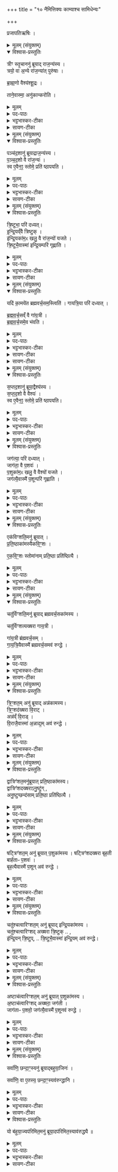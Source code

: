 +++
title = "१० नैमित्तिक्यः काम्याश्च सामिधेन्यः"

+++

प्रजापतिऋषिः ।


<details><summary>मूलम् (संयुक्तम्)</summary>

त्रीꣳ स्तृ॒चाननु॑ ब्रूयाद्राज॒न्य॑स्य॒ त्रयो॒ वा अ॒न्ये रा॑ज॒न्या॑त्पुरु॑षा ब्राह्म॒णो वैश्य॑श्शू॒द्रस्ताने॒वास्मा॒ अनु॑कान्करोति
</details>

<details open><summary>विश्वास-प्रस्तुतिः</summary>

त्रीꣳ स्तृ॒चाननु॑ ब्रूयाद् राज॒न्य॑स्य ।  
त्रयो॒ वा अ॒न्ये रा॑ज॒न्या॑त् पुरु॑षाः ।  

ब्रा॒ह्म॒णो वैश्य॑श्शू॒द्रः ।

ताने॒वास्मा॒ अनु॑कान्करोति ।  
</details>

<details><summary>मूलम्</summary>

त्रीꣳ स्तृ॒चाननु॑ ब्रूयाद् राज॒न्य॑स्य ।  

त्रयो॒ वा अ॒न्ये  रा॑ज॒न्या॑त्  पुरु॑षाः।  

ब्रा॒ह्म॒णो वैश्य॑श्शू॒द्रः ।

ताने॒वास्मा॒ अनु॑कान्करोति ।  
</details>


<details><summary>पद-पाठः</summary>

त्रीन् । तृ॒चान् । अन्विति॑ । ब्रू॒या॒त् । रा॒ज॒न्य॑स्य ।  

त्रयः॑ । वै । अ॒न्ये । रा॒ज॒न्या॑त् । पुरु॑षाः ।   

ब्रा॒ह्म॒णः । वैश्यः॑ । शू॒द्रः ।   

तान् । ए॒व । अ॒स्मै॒ । अनु॑का॒नित्यनु॑-का॒न् । क॒रो॒ति॒ ।
</details>

<details><summary>भट्टभास्कर-टीका</summary>

1पुनरपि सामिधेनीरेवाधिकृत्योच्यते - **त्रींस्तृचानिति ॥** 
नवेत्यवचनादावृत्तौ एव नवर्चः । आद्यास्तिस्रः तिसृभिरुक्ता इत्येके । त्रित्वान्वयात् ब्राह्मणादीन् अस्यानुकान् कमितॄन् करोति । 'अनुकाभिक' इति निपात्यते ॥
</details>

<details><summary>सायण-टीका</summary>

तत्र राजन्यं निमित्तीकृत्य विधत्ते-   **त्री ꣳ स्तृचानिति।**  
प्र वो वाजा इत्येका त्रिरावृत्तत्वात् ( त्ता)।   
अग्न आयाहीत्येकस्तृचः। त्वं वरुण इत्येका परिधानीया त्रिरावृत्ता। एवं त्रयस्तृचाः।  
तेन तृचानां त्रित्वेन राजन्यव्यतिरिक्तान्ब्राह्मणादींस्त्रीन्वर्णान्राजन्यस्यानुकूलान्करोति।
</details>

<details><summary>मूलम् (संयुक्तम्)</summary>

पञ्च॑द॒शानु॑ ब्रूयाद्राज॒न्य॑स्य पञ्चद॒शो वै रा॑ज॒न्य॑स्स्व ए॒वैन॒ꣵ॒ स्तोमे॒ प्रति॑ ष्ठापयति
</details>

<details open><summary>विश्वास-प्रस्तुतिः</summary>

पञ्च॑द॒शानु॑ ब्रूयाद्राज॒न्य॑स्य ।  
प॒ञ्च॒द॒शो वै रा॑ज॒न्यः॑ ।  
स्व ए॒वैन॒ꣵ॒ स्तोमे॒ प्रति॑ ष्ठापयति ।  
</details>

<details><summary>मूलम्</summary>

पञ्च॑द॒शानु॑ ब्रूयाद्राज॒न्य॑स्य ।  
प॒ञ्च॒द॒शो वै रा॑ज॒न्यः॑ ।  
स्व ए॒वैन॒ꣵ॒ स्तोमे॒ प्रति॑ ष्ठापयति ।  
</details>

<details><summary>पद-पाठः</summary>

पञ्च॑द॒शेति॒ पञ्च॑-द॒श॒ । अन्विति॑ । ब्रू॒या॒त् । रा॒ज॒न्य॑स्य ।  
प॒ञ्च॒द॒श इति॑ पञ्च-द॒शः । वै । रा॒ज॒न्यः॑ ।  
स्वे । ए॒व । ए॒न॒म् । स्तोमे॑ । प्रतीति॑ । स्था॒प॒य॒ति॒ ।
</details>

<details><summary>भट्टभास्कर-टीका</summary>

2पञ्चदशो वा इति ॥ प्रजापतेरुरोबाहुप्रभवत्वाद्द्वयोः । पूर्वेण सहास्य विकल्पः ॥
</details>

<details><summary>सायण-टीका</summary>

पक्षान्तरं विधत्ते-  **पञ्चादशानु ब्रूयादिति।** प्रजापतेरुरसो बाहुभ्यां च पञ्चदशस्तोमस्य राजन्यस्य चोत्पन्नत्वादसौ स्तोमो राजन्यस्य स्वकीयः । यद्यपि पञ्चदश सामिधेनीरन्वाहेति वर्णत्रयसाधारणवचनेनैवायं पक्षः प्राप्तस्तथाऽपि त्रीꣳ स्तृचानित्यनेन विशेषवचननेन नित्यबाधप्राप्तौ विकल्पार्थं पञ्चदशेति प्रतिप्रसवो विधीयते। 
</details>

<details><summary>मूलम् (संयुक्तम्)</summary>

त्रि॒ष्टुभा॒ परि॑ दध्यादिन्द्रि॒यव्ँवै त्रि॒ष्टुगि॑न्द्रि॒यका॑म॒ᳵ खलु॒ वै रा॑ज॒न्यो॑ यजते त्रि॒ष्टुभै॒वास्मा॑ इन्द्रि॒यम्परि॑ गृह्णाति 
</details>

<details open><summary>विश्वास-प्रस्तुतिः</summary>

त्रि॒ष्टुभा॒ परि॑ दध्यत्।  
इ॒न्द्रि॒यव्ँवै त्रिष्टुक् ।  
इ॑न्द्रि॒यका॑म॒ᳵ खलु॒ वै रा॑ज॒न्यो॑ यजते ।  
त्रि॒ष्टुभै॒वास्मा॑ इन्द्रि॒यम्परि॑ गृह्णाति ।  

</details>

<details><summary>मूलम्</summary>

त्रि॒ष्टुभा॒ परि॑ दध्यत्।  
इ॒न्द्रि॒यव्ँवै त्रिष्टुक् ।  
इ॑न्द्रि॒यका॑म॒ᳵ खलु॒ वै रा॑ज॒न्यो॑ यजते ।  
त्रि॒ष्टुभै॒वास्मा॑ इन्द्रि॒यम्परि॑ गृह्णाति ।  

</details>

<details><summary>पद-पाठः</summary>


त्रि॒ष्टुभा॑ । परीति॑ । द॒ध्या॒त् ।  
इ॒न्द्रि॒यम् । वै । त्रि॒ष्टुक् ।  
इ॒न्द्रि॒यका॑म॒ इती॑न्द्रि॒य-का॒मः॒ । खलु॑ । वै । रा॒ज॒न्यः॑ । य॒ज॒ते॒ ।  
त्रि॒ष्टुभा॑ । ए॒व । अ॒स्मै॒ । इ॒न्द्रि॒यम् । परीति॑ । गृ॒ह्णा॒ति॒ ।   

</details>


<details><summary>भट्टभास्कर-टीका</summary>

3त्रिष्टुभेति ॥ 'र्त्वं वरुण उत' इति ।  
**इन्द्रिर्यं वा इति ।** तद्धेतुत्त्वात्ताच्छब्द्यम् ॥
</details>

<details><summary>सायण-टीका</summary>

त्वं वरुण इत्येतां परिधानीयां विधत्ते—  **त्रिष्टुभा परीति।**   
त्रिष्टुभ इन्द्रेण सहोत्पन्नत्वात्तत्संबन्धीन्द्रियरूपत्वम्। राजन्यस्य युयुत्सत्वादिन्द्रियसामर्थ्यकामः।  

राजन्यस्य नित्यां परिधानीयां विधाय काम्यां विधत्ते—  
**यदि कामयेतेति।**
</details>

<details><summary>मूलम् (संयुक्तम्)</summary>

यदि॑ का॒मये॑त [57]  ब्र॒ह्म॒व॒र्च॒सम॒स्त्विति॑  गायत्रि॒या परि॑ दध्याद्ब्रह्मवर्च॒सव्ँवै गा॑य॒त्री ब्र॑ह्मवर्च॒समे॒व भ॑वति
</details>

<details open><summary>विश्वास-प्रस्तुतिः</summary>


यदि॑ का॒मये॑त ब्रह्मवर्च॒सम॒स्त्विति॑ ।
गायत्रि॒या परि॑ दध्यात् ।  

ब्र॒ह्म॒व॒र्च॒सव्ँ वै  गा॑य॒त्री ।  
ब्र॒ह्म॒व॒र्च॒समे॒व भ॑वति ।  
</details>

<details><summary>मूलम्</summary>

यदि॑ का॒मये॑त ब्रह्मवर्च॒सम॒स्त्विति॑ ।
गायत्रि॒या परि॑ दध्यात् ।  

ब्र॒ह्म॒व॒र्च॒सव्ँवै  गा॑य॒त्री ।  
ब्र॒ह्म॒व॒र्च॒समे॒व भ॑वति ।  
</details>


<details><summary>पद-पाठः</summary>

यदि॑ । का॒मये॑त । ब्र॒ह्म॒व॒र्च॒समिति॑ ब्रह्म-व॒र्च॒सम् । अ॒स्तु॒ । इति॑ ।   
गा॒य॒त्रि॒या । परीति॑ । द॒ध्या॒त् ।

ब्र॒ह्म॒व॒र्च॒समिति॑ ब्रह्म-व॒र्च॒सम् । वै । गा॒य॒त्री ।  
ब्र॒ह्म॒व॒र्च॒समिति॑ ब्रह्म-व॒र्च॒सम् । ए॒व । भ॒व॒ति॒ ।
</details>

<details><summary>भट्टभास्कर-टीका</summary>

4गायत्रियेति ॥ 'आजुहोत' इत्येतया । 'पृथुपाजाः' 'तंसबाधः' इत्येते धाय्यास्थाने निधेये ॥
</details>

<details><summary>सायण-टीका</summary>

राजन्यस्य नित्यां परिधानीयां विधाय काम्यां विधत्ते—  **यदि कामयेतेति।**
</details>

<details><summary>सायण-टीका</summary>

आजुहोत दुवस्यतेत्येषा गायत्री। तत्सवितुरित्यस्या गायत्र्या उपदेशेन ब्रह्मवर्चसनिष्पत्तेस्तस्य गायत्रीरूपत्वम्।  
</details>

<details><summary>मूलम् (संयुक्तम्)</summary>

स॒प्तद॒शानु॑ ब्रूया॒द्वैश्य॑स्य सप्तद॒शो वै वैश्य॒स्स्व ए॒वैन॒ꣵ॒ स्तोमे॒ प्रति॑ ष्ठापयति
</details>

<details open><summary>विश्वास-प्रस्तुतिः</summary>


स॒प्तद॒शानु॑ ब्रूया॒द्वैश्य॑स्य ।  
स॒प्त॒द॒शो वै वैश्यः॑ ।  
स्व ए॒वैन॒ꣵ॒ स्तोमे॒ प्रति॑ ष्ठापयति।
</details>

<details><summary>मूलम्</summary>
 
स॒प्तद॒शानु॑ ब्रूया॒द्वैश्य॑स्य ।  
स॒प्त॒द॒शो वै वैश्यः॑ । 
स्व ए॒वैन॒ꣵ॒ स्तोमे॒ प्रति॑ ष्ठापयति।
</details>


<details><summary>पद-पाठः</summary>

स॒प्तद॒शेति॑ स॒प्त-द॒श॒ । अन्विति॑ । ब्रू॒या॒त् । वैश्य॑स्य ।
स॒प्त॒द॒श इति॑ सप्त-द॒शः । वै । वैश्यः॑ ।  
स्वे । ए॒व । ए॒न॒म् । स्तोमे॑ । प्रतीति॑ । स्था॒प॒य॒ति॒ ।
</details>

<details><summary>भट्टभास्कर-टीका</summary>

5सप्तदशेति ॥ द्वयोरपि मध्यदेशप्रभवत्वात् प्रजापतेः ।
</details>

<details><summary>सायण-टीका</summary>

वैश्यं निमित्तीकृत्य विधत्ते—  **सप्तदशानु ब्रूयादिति।**  
“समिध्यमानो अध्वरे” “समिद्धो अग्नआहुत” इत्यनयोर्मध्ये “पृथुपाजा मर्त्यः” “तꣳ सबाधो यतस्रुचः” इत्येतयोर्धाय्ययोः प्रक्षेपेण सप्तदशसंख्यानिष्पत्तिः। प्रजापतेर्मध्यदेशात्सप्तदशस्तोमवैश्ययोरुत्पन्नत्वात्सप्तदशस्तोमस्तदीयः। 
</details>

<details><summary>मूलम् (संयुक्तम्)</summary>

जग॑त्या॒ परि॑ दध्या॒ज्जाग॑ता॒ वै प॒शवᳶ॑ प॒शुका॑म॒ᳵ खलु॒ वै वैश्यो॑ यजते॒ जग॑त्यै॒वास्मै॑ प॒शून्परि॑ गृह्णाति
</details>

<details open><summary>विश्वास-प्रस्तुतिः</summary>

जग॑त्या॒ परि॑ दध्यात् ।   
जाग॑ता॒ वै प॒शवः॑  ।  
प॒शुका॑म॒ᳵ खलु॒ वै वैश्यो॑ यजते ।  
जग॑त्यै॒वास्मै॑ प॒शून्परि॑ गृह्णाति ।  
</details>

<details><summary>मूलम्</summary>

जग॑त्या॒ परि॑ दध्यात् ।   
जाग॑ता॒ वै प॒शवः॑  ।  
प॒शुका॑म॒ᳵ खलु॒ वै वैश्यो॑ यजते ।  
जग॑त्यै॒वास्मै॑ प॒शून्परि॑ गृह्णाति ।  
</details>

<details><summary>पद-पाठः</summary>

जग॑त्या । परीति॑ । द॒ध्या॒त् ।  
जाग॑ताः । वै । प॒शवः॑ ।  
प॒शुका॑म॒ इति॑ प॒शु-का॒मः॒ । खलु॑ । वै । वैश्यः॑ । य॒ज॒ते॒ ।   
जग॑त्या । ए॒व । अ॒स्मै॒ । प॒शून् । परीति॑ । गृ॒ह्णा॒ति॒ ।  
</details>

<details><summary>भट्टभास्कर-टीका</summary>

जगत्येति । 'जनस्य गोपाः' इत्येतया, जगतीशब्द उत्सादिः ॥
</details>

<details><summary>सायण-टीका</summary>

वैश्यस्य समिध्यमानो अमृतस्य राजसीत्येतां परिधानीयां विधत्ते-  **जगत्या परीति।** 
जगत्यनुष्ठानलब्धत्वात्पशूनां जागतत्वम्। वैश्यस्य क्षीरदध्यादिविक्रयाय पशुकामत्वं प्रसिद्धम्। 
</details>

<details><summary>मूलम् (संयुक्तम्)</summary>

एक॑विꣳशति॒मनु॑ ब्रूयात्प्रति॒ष्ठाका॑मस्यैकवि॒ꣳ॒शस्स्तोमा॑नाम्प्रति॒ष्ठा प्रति॑ष्ठित्यै [58]  
</details>

<details open><summary>विश्वास-प्रस्तुतिः</summary>

एक॑विꣳशति॒मनु॑ ब्रूयात् ।  
प्र॒ति॒ष्ठाका॑मस्यैकवि॒ꣳ॒शः ।   

ए॒क॒वि॒ꣳ॒शः स्तोमा॑नाम् प्रति॒ष्ठा प्रति॑ष्ठित्यै । 
</details>

<details><summary>मूलम्</summary>

एक॑विꣳशति॒मनु॑ ब्रूयात् ।  
प्र॒ति॒ष्ठाका॑मस्य ।

ए॒क॒वि॒ꣳ॒शः स्तोमा॑नाम्प्रति॒ष्ठा प्रति॑ष्ठित्यै ।     
</details>

<details><summary>पद-पाठः</summary>

एक॑विꣳशति॒मित्येक॑-वि॒ꣳ॒श॒ति॒म् । अन्विति॑ । ब्रू॒या॒त् ।  
प्र॒ति॒ष्ठाका॑म॒स्येति॑ प्रति॒ष्ठा-का॒म॒स्य॒ ।

ए॒क॒वि॒ꣳ॒श इत्ये॑क-वि॒ꣳ॒शः । स्तोमा॑नाम् । प्र॒ति॒ष्ठेति॑ प्रति-स्था । प्रति॑ष्ठित्या॒ इति॒ प्रति॑-स्थि॒त्यै॒ ।
</details>


<details><summary>भट्टभास्कर-टीका</summary>

6एकविंशतिमिति ॥ पञ्चदशत्वान्वयात्  प्रथमोत्तमावृत्तिवत् एतासामेवावृत्त्या एकविंशत्याद्यभिमतसङ्ख्यापूरणमिति केचित् ।  

'युक्ष्वा हि' इत्यादि नव सामिधेनीति केचित् ।   

**स्तोमानां प्रतिष्ठेति ।** त्रिवृत्पञ्चदशसप्तदशानां प्रधानस्तोमानां, तत्र अनुगतत्वात् ॥
</details>

<details><summary>सायण-टीका</summary>

नैमित्तिकीं विधाय काम्यां विधत्ते— **एकवि ꣳ शतिमिति।**
अत्र संख्यापूरणं संप्रदायविद्भिरेवमुक्तम् –  

एकाविंशत्यादिषु प्रथमाया उत्तरे द्वे ईडे अग्निमित्यादिके। अथाग्न आयाहीत्यादि।   

अथ त्वामग्ने पुष्करादधि इति त्रयस्तृचाः।  
अग्निमग्निमित्येकादश। पृथु पाजा इत्यष्टौ। अष्टाचत्वारिंशत्यक्षरस्य दाशतय्यास्तिस्र आगमयितव्याः। एकविंशत्यादिषु कार्येषु एतासां यथार्थमागम इति।   

अस्यायमर्थः— यदा सामिधेनीबुद्धिरपेक्षिता तदाऽऽभ्नातायाः प्र वो वाजा इत्यस्या उपरीडे अग्निमित्यादिकं द्वयं प्रक्षेपणीयम्। तत ऊर्ध्वम् अग्न आयाहीत्यादिकं यथाम्नातं पठितम्। तत्र समिध्यमानसमिद्धवत्योर्मध्ये त्वामग्नइत्यादिका उदाहृताः प्रक्षेपणीयाः। यावतीनां प्रक्षेपेण संख्या पूर्यते तत्प्रमाणवतीनां प्रक्षेप इति।   

मीमांसकास्तु *धाय्यासंज्ञकानामेव समिध्यमानसमिद्धवत्योर्मध्ये प्रक्षेपः। इतरानां त्वन्ते प्रक्षेपमाहुः। तत्रापि परिधानीयाया उत्तमायाः प्रागेवेत्ययं विशेषो द्रष्टव्यः। त्रिवृत्पञ्चदशसप्तदशानां संख्या चतुर्थ एकविंशस्तोमेऽन्तर्भूतेति स स्तोमः इतरेषां **स्तोमानां प्रतिष्ठा**।   

_______________  
* अत्र ख. पुस्तके याज्यासंज्ञकानामिति पाठान्तरम्।
</details>

<details><summary>मूलम् (संयुक्तम्)</summary>

चतु॑र्विꣳशति॒मनु॑ ब्रूयाद्ब्रह्मवर्च॒सका॑मस्य॒ चतु॑र्विꣳशत्यख्षरा गाय॒त्री गा॑य॒त्री ब्र॑ह्मवर्च॒सङ्गायत्रि॒यैवास्मै॑ ब्रह्मवर्च॒समव॑ रुन्द्धे
</details>

<details open><summary>विश्वास-प्रस्तुतिः</summary>

चतु॑र्विꣳशति॒मनु॑ ब्रूयाद् ब्रह्मवर्च॒सका॑मस्य ।  

चतु॑र्विꣳशत्यख्षरा गाय॒त्री ।  

गा॑य॒त्री ब्र॑ह्मवर्च॒सम्  ।  
गा॒य॒त्रि॒यैवास्मै॑ ब्रह्मवर्च॒समव॑ रुन्द्धे ।
</details>

<details><summary>मूलम्</summary>

चतु॑र्विꣳशति॒मनु॑ ब्रूयाद् ब्रह्मवर्च॒सका॑मस्य ।  

चतु॑र्विꣳशत्यख्षरा गाय॒त्री ।  

गा॑य॒त्री ब्र॑ह्मवर्च॒सम् ।  
गा॒य॒त्रि॒यैवास्मै॑ ब्रह्मवर्च॒समव॑ रुन्द्धे ।
</details>

<details><summary>पद-पाठः</summary>

चतु॑र्विꣳशति॒मिति॒ चतुः॑-वि॒ꣳ॒श॒ति॒म् । अन्विति॑ । ब्रू॒या॒त् ।   
ब्र॒ह्म॒व॒र्च॒सका॑म॒स्येति॑ ब्रह्मवर्च॒स-का॒म॒स्य॒ ।
चतु॑र्विꣳशत्यख्ष॒रेति॒ चतु॑र्विꣳशति-अ॒ख्ष॒रा॒ । गा॒य॒त्री ।  

गा॒य॒त्री । ब्र॒ह्म॒व॒र्च॒समिति॑ ब्रह्म-व॒र्च॒सम् ।  

गा॒य॒त्रि॒या । ए॒व । अ॒स्मै॒ । ब्र॒ह्म॒व॒र्च॒समिति॑ ब्रह्म-व॒र्च॒सम् । अवेति॑ । रु॒न्द्धे॒ ।
</details>


<details><summary>भट्टभास्कर-टीका</summary>

7चतुर्विंशतिमित्यादि ॥ गतम् ॥
</details>

<details><summary>सायण-टीका</summary>

फलान्तराय विधत्ते—  **चतुर्वि ꣳ शतिमिति।** 
</details>

<details><summary>मूलम् (संयुक्तम्)</summary>

त्रि॒ꣳ॒शत॒मनु॑ ब्रूया॒दन्न॑कामस्य त्रि॒ꣳ॒शद॑ख्षरा वि॒राडन्न॑व्ँवि॒राड्वि॒राजै॒वास्मा॑ अ॒न्नाद्य॒मव॑ रुन्द्धे
</details>

<details open><summary>विश्वास-प्रस्तुतिः</summary>

त्रि॒ꣳ॒शत॒म् अनु॑ ब्रूयाद्  अन्न॑कामस्य।  
त्रि॒ꣳ॒शद॑ख्षरा वि॒राट् ।  
अन्न॑व्ँ वि॒राड् ।  
वि॒राजै॒वास्मा॑ अ॒न्नाद्य॒म् अव॑ रुन्द्धे ।  
</details>

<details><summary>मूलम्</summary>

त्रि॒ꣳ॒शत॒म् अनु॑ ब्रूयाद् अन्न॑कामस्य ।  
त्रि॒ꣳ॒शद॑ख्षरा वि॒राट् ।   
अन्न॑व्ँ वि॒राड्  । 
वि॒राजै॒वास्मा॑ अ॒न्नाद्य॒मव॑ रुन्द्धे ।  
</details>

<details><summary>पद-पाठः</summary>

त्रि॒ꣳ॒शत॑म् । अन्विति॑ । ब्रू॒या॒त् । अन्न॑काम॒स्येत्यन्न॑-का॒म॒स्य॒ ।
त्रि॒ꣳ॒शद॑ख्ष॒रेति॑ त्रि॒ꣳ॒शत्-अ॒ख्ष॒रा॒ । वि॒राडिति॑ वि-राट् ।  

अन्न॑म् । वि॒राडिति॑ वि-राट् ।  
वि॒राजेति॑ वि-राजा॑ । ए॒व । अ॒स्मै॒ । अ॒न्नाद्य॒मित्य॑न्न-अद्य॑म् । अवेति॑ । रु॒न्द्धे॒ ।
</details>

<details><summary>भट्टभास्कर-टीका</summary>

8त्रिंशदक्षरा विराडिति ॥ त्रिभिः दशकैः विराडिति ॥
</details>

<details><summary>सायण-टीका</summary>

पुनरपि फलान्तराय विधत्ते—   **त्रि ꣳ शतमिति।** दशाक्षरैस्त्रिभिः पादैर्विराजस्त्रिंशदक्षरत्वम्। तच्छान्दोनुष्ठानेनान्नस्य लभ्यत्वात्तस्य च्छन्दसोऽन्नत्वम्। 
</details>

<details><summary>मूलम् (संयुक्तम्)</summary>

द्वात्रिꣳ॑शत॒मनु॑ब्रूयात्प्रति॒ष्ठाका॑मस्य॒ द्वात्रिꣳ॑शदख्षराऽनु॒ष्टु॑गनु॒ष्टुप्छन्द॑साम्प्रति॒ष्ठा प्रति॑ष्ठित्यै
 
</details>

<details open><summary>विश्वास-प्रस्तुतिः</summary>

द्वात्रिꣳ॑शत॒मनु॑ब्रूयात् प्रति॒ष्ठाका॑मस्य।  
द्वात्रिꣳ॑शदख्षराऽनु॒ष्टु॑ग् ,  
अनु॒ष्टुप्छन्द॑साम् प्रति॒ष्ठा प्रति॑ष्ठित्यै ।   
</details>

<details><summary>मूलम्</summary>

द्वात्रिꣳ॑शत॒मनु॑ब्रूयात् प्रति॒ष्ठाका॑मस्य।  
द्वात्रिꣳ॑शदख्षराऽनु॒ष्टु॑ग् ,  
अनु॒ष्टुप्छन्द॑साम् प्रति॒ष्ठा प्रति॑ष्ठित्यै ।   ।   
</details>


<details><summary>पद-पाठः</summary>

द्वात्रिꣳ॑शतम् । अन्विति॑ । ब्रू॒या॒त् । प्र॒ति॒ष्ठाका॑म॒स्येति॑ प्रति॒ष्ठा-का॒म॒स्य॒ । 

द्वात्रिꣳ॑शदख्ष॒रेति॒ द्वात्रिꣳ॑शत्-अ॒ख्ष॒रा॒ । अ॒नु॒ष्टुगित्य॑नु-स्तुक् ।   

अ॒नु॒ष्टुबित्य॑नु-स्तुप् । छन्द॑साम् । प्र॒ति॒ष्ठेति॑ प्रति-स्था । प्रति॑ष्ठित्या॒ इति॒ प्रति॑-स्थि॒त्यै॒ । 
</details>

<details><summary>भट्टभास्कर-टीका</summary>

9छन्दसां प्रतिष्ठेति ॥ 'वाग्वा अनुष्टुप्' इति तस्याः सर्ववाङ्मयत्वात् ॥
</details>

<details><summary>सायण-टीका</summary>

पुनः फलान्तराय विधत्ते—   **द्वात्रि ꣳ शतमिति।**  

अन्यत्र वाग्वा अनुष्टुगिति श्रवणाद्वाग्रूपत्वमनुष्टुभः।  
वाचि सर्वेवां छन्दसामन्तर्भावादनुष्टुवितरच्छन्दसां प्रतिष्ठा।  
</details>

<details><summary>मूलम् (संयुक्तम्)</summary>

षट्त्रिꣳ॑शत॒मनु॑ ब्रूयात्प॒शुका॑मस्य॒ षट्त्रिꣳ॑शदख्षरा बृह॒ती बार्ह॑ताᳶ प॒शवो॑ बृह॒त्यैवास्मै॑ प॒शून् [59]  अव॑ रुन्द्धे  
</details>

<details open><summary>विश्वास-प्रस्तुतिः</summary>

षट्त्रिꣳ॑शत॒म् अनु॑ ब्रूयात् प॒शुका॑मस्य ।
षट्त्रिꣳ॑शदख्षरा बृह॒ती   
बार्ह॑ताᳶ प॒शवः॑ ।  
बृह॒त्यैवास्मै॑ प॒शून् अव॑ रुन्द्धे ।  
</details>

<details><summary>मूलम्</summary>

षट्त्रिꣳ॑शत॒मनु॑ ब्रूयात् प॒शुका॑मस्य ।
षट्त्रिꣳ॑शदख्षरा बृह॒ती   
बार्ह॑ताᳶ प॒शवः॑ ।  
बृह॒त्यैवास्मै॑ प॒शून् अव॑ रुन्द्धे । 
</details>


<details><summary>पद-पाठः</summary>

षट्त्रिꣳ॑शत॒मिति॒ षट्-त्रि॒ꣳ॒श॒त॒म् । अन्विति॑ । ब्रू॒या॒त् । प॒शुका॑म॒स्येति॑ प॒शु-का॒म॒स्य॒ ।  
षट्त्रिꣳ॑शदख्ष॒रेति॒ षट्त्रिꣳ॑शत्-अ॒ख्ष॒रा॒ । बृ॒ह॒ती । 
बार्‌ह॑ताः । प॒शवः॑ ।   
बृ॒ह॒त्या । ए॒व । अ॒स्मै॒ । प॒शून् । अवेति॑ । रु॒न्द्धे॒ ।
</details>

<details><summary>भट्टभास्कर-टीका</summary>

10बृहतीशब्दोऽप्युत्सादिः । वृहत्याः पशव्यत्वात् बार्हतत्वं पशूनाम् ॥
</details>

<details><summary>सायण-टीका</summary>

पुनः फलान्तराय विधत्ते—   **षट्त्रिꣳ शतमिति।** पशूनां बृहतीच्छन्दसोऽनुष्ठानेन लभ्यत्वाब्दार्हतत्वम्। 
</details>

<details><summary>मूलम् (संयुक्तम्)</summary>

चतु॑श्चत्वारिꣳशत॒मनु॑ ब्रूयादिन्द्रि॒यका॑मस्य॒ चतु॑श्चत्वारिꣳशदख्षरा त्रि॒ष्टुगि॑न्द्रि॒यन्त्रि॒ष्टुप्त्रि॒ष्टुभै॒वास्मा॑ इन्द्रि॒यमव॑ रुन्द्धे
</details>

<details open><summary>विश्वास-प्रस्तुतिः</summary>

चतु॑श्चत्वारिꣳशत॒म् अनु॑ ब्रूयाद् इन्द्रि॒यका॑मस्य ।  
चतु॑श्चत्वारिꣳशद् अख्षरा त्रि॒ष्टुक् .. ,  
इ॑न्द्रि॒यन् त्रि॒ष्टुप्,  ..
त्रि॒ष्टुभै॒वास्मा॑ इन्द्रि॒यम् अव॑ रुन्द्धे।
</details>

<details><summary>मूलम्</summary>

चतु॑श्चत्वारिꣳशत॒मनु॑ ब्रूयाद् इन्द्रि॒यका॑मस्य ।  
चतु॑श्चत्वारिꣳशदख्षरा त्रि॒ष्टुक् .. ,  
इ॑न्द्रि॒यन्त्रि॒ष्टुप्,  ..
त्रि॒ष्टुभै॒वास्मा॑ इन्द्रि॒यमव॑ रुन्द्धे।
</details>

<details><summary>पद-पाठः</summary>

चतु॑श्चत्वारिꣳशत॒मिति॒ चतुः॑-च॒त्वा॒रि॒ꣳ॒श॒त॒म् । अन्विति॑ । ब्रू॒या॒त् । इ॒न्द्रि॒यका॑म॒स्येती॑न्द्रि॒य-का॒म॒स्य॒ ।  
चतु॑श्चत्वारिꣳशदख्ष॒रेति॒ चतु॑श्चत्वारिꣳशत्-अ॒ख्ष॒रा॒ । त्रि॒ष्टुक् ।  
इ॒न्द्रि॒यम् । त्रि॒ष्टुप् । 
त्रि॒ष्टुभा॑ । ए॒व । अ॒स्मै॒ । इ॒न्द्रि॒यम् । अवेति॑ । रु॒न्द्धे॒ ।
</details>


<details><summary>भट्टभास्कर-टीका</summary>

11इन्द्रिर्यं त्रिष्टुबिति ॥ इन्द्रियत्रिष्टुभोस्समानप्रभवत्वात् ॥
</details>

<details><summary>सायण-टीका</summary>

फलान्तराय विधत्ते—   **चतुश्चत्वारि ꣳ शतमिति।**
</details>

<details><summary>मूलम् (संयुक्तम्)</summary>

अष्टाच॑त्वारिꣳशत॒मनु॑ ब्रूयात्प॒शुका॑मस्या॒ष्टाच॑त्वारिꣳशदख्षरा॒ जग॑ती॒ जाग॑ताᳶ प॒शवो॒ जग॑त्यै॒वास्मै॑ प॒शूनव॑ रुन्द्धे
</details>

<details open><summary>विश्वास-प्रस्तुतिः</summary>

अष्टाच॑त्वारिꣳशत॒म् अनु॑ ब्रूयात् प॒शुका॑मस्य ।    
अ॒ष्टाच॑त्वारिꣳशद् अख्षरा॒ जग॑ती ।  
जाग॑ताᳶ प॒शवो॒ जग॑त्यै॒वास्मै॑ प॒शूनव॑ रुन्द्धे ।  
</details>

<details><summary>मूलम्</summary>

अष्टाच॑त्वारिꣳशत॒मनु॑ ब्रूयात् प॒शुका॑मस्य ।    
अ॒ष्टाच॑त्वारिꣳशदख्षरा॒ जग॑ती ।  
जाग॑ताᳶ प॒शवो॒ जग॑त्यै॒वास्मै॑ प॒शूनव॑ रुन्द्धे ।  
</details>

<details><summary>पद-पाठः</summary>

अ॒ष्टाच॑त्वारिꣳशत॒मित्य॒ष्टा-च॒त्वा॒रि॒ꣳ॒श॒त॒म् । अन्विति॑ । ब्रू॒या॒त् । प॒शुका॑म॒स्येति॑ प॒शु-का॒म॒स्य॒ ।  
अ॒ष्टाच॑त्वारिꣳशदख्ष॒रेत्य॒ष्टाच॑त्वारिꣳशत्-अ॒ख्ष॒रा॒ । जग॑ती ।  
जाग॑ताः । प॒शवः॑ ।  
जग॑त्या । ए॒व । अ॒स्मै॒ । प॒शून् । अवेति॑ । रु॒न्द्धे॒ । 
</details>


<details><summary>भट्टभास्कर-टीका</summary>

12जगत्या इति ॥ जगत्याः पशव्यत्वात् ॥
</details>

<details><summary>सायण-टीका</summary>

पुनः फलान्तराय विधत्ते-   **अष्टाचत्वारि ꣳ शतमिति।** 
</details>

<details><summary>मूलम् (संयुक्तम्)</summary>

सर्वा॑णि॒ छन्दा॒ꣳ॒स्यनु॑ ब्रूयाद्बहुया॒जिन॒स्सर्वा॑णि॒ वा ए॒तस्य॒ छन्दा॒ꣳ॒स्यव॑रुन्द्धानि॒ यो ब॑हुया॒ज्यप॑रिमित॒मनु॑ ब्रूया॒दप॑रिमित॒स्याव॑रुद्ध्यै ॥ [60]  
</details>

<details open><summary>विश्वास-प्रस्तुतिः</summary>

सर्वा॑णि॒ छन्दा॒ꣳ॒स्यनु॑ ब्रूयाद्बहुया॒जिनः॑ ।   

सर्वा॑णि॒ वा ए॒तस्य॒ छन्दा॒ꣳ॒स्यव॑रुन्द्धानि ।  
</details>

<details><summary>मूलम्</summary>

सर्वा॑णि॒ छन्दा॒ꣳ॒स्यनु॑ ब्रूयाद्बहुया॒जिनः॑ ।   

सर्वा॑णि॒ वा ए॒तस्य॒ छन्दा॒ꣳ॒स्यव॑रुन्द्धानि ।  
</details>


<details><summary>पद-पाठः</summary>

सर्वा॑णि । छन्दाꣳ॑सि । अन्विति॑ । ब्रू॒या॒त् । ब॒हु॒या॒जिन॒ इति॑ बहु-या॒जिनः॑ ।  

सर्वा॑णि । वै । ए॒तस्य॑ । छन्दाꣳ॑सि । अव॑रुद्धा॒नीत्यव॑-रु॒द्धा॒नि॒ । 
</details>

<details><summary>भट्टभास्कर-टीका</summary>

13बहुयाजिन इति ॥ सोमयाजी बहूयाजी, तस्य सर्वाणि गायत्र्यादीनि जगत्यन्तानि छन्दांस्यवरुद्धानि ।
</details>

<details><summary>सायण-टीका</summary>

सोमयाजिनमधिकृत्य विधत्ते—   **सर्वाणि छन्दा ꣳ सीति।** 

बहुभिदर्क्षिणीयादिभिरिष्टिभिरग्नीषोमीयादिपशुभिरैन्द्रवायवादिग्रहैश्च यजत इति बहुयाजी। एतस्य बहुयाजिनः सवनत्रयेगायत्र्युष्णिगनुष्टुब्जगतीरूपाणि सर्वाणि च्छन्दांस्यवरुद्धानि भवन्ति। तस्मात्सोमयाजी यदा दर्शपूर्णमासावनुतिष्ठति तदा तस्य त्रीणि च्छन्दांस्यनुब्रुयात्।  
‘समिध्यमानः प्रथमोऽनुधर्मः’ इत्येषा त्रिष्टुप्। ‘त्वामग्ने प्र दिव आहुतं घृतेन’ इत्येषा जगती। एतदुभयं समिद्धवत्याः पूर्वं पठनीयम्।   
</details>

<details open><summary>विश्वास-प्रस्तुतिः</summary>

यो ब॑हुया॒ज्यप॑रिमित॒मनु॑ ब्रूया॒दप॑रिमित॒स्याव॑रुद्ध्यै ॥
</details>

<details><summary>मूलम्</summary>

यो ब॑हुया॒ज्यप॑रिमित॒मनु॑ ब्रूया॒दप॑रिमित॒स्याव॑रुद्ध्यै ॥
</details>

<details><summary>पद-पाठः</summary>

यः । ब॒हु॒या॒जीति॑ बहु-या॒जी । अप॑रिमित॒मित्यप॑रि-मि॒त॒म् । अन्विति॑ । ब्रू॒या॒त् ।   
अप॑रिमित॒स्येत्यप॑रि-मि॒त॒स्य॒ । अव॑रुद्ध्या॒ इत्यव॑-रु॒द्ध्यै॒ ॥ 
</details>

<details><summary>भट्टभास्कर-टीका</summary>

अपरिमितमिति । नवाद्यष्टाचत्वारिंशदन्तोक्तसङ्ख्यापरिच्छेदरहितं अपरिच्छिन्नस्य फलस्याप्यै भवति ॥

इति द्वितीये पञ्चमे दशमोऽनुवाकः ॥
</details>

<details><summary>सायण-टीका</summary>

तस्य सोमयाजिनस्त्री ꣳ स्तृचानित्यनुवाकेऽष्टाचत्वारि ꣳशतमनुब्रुयादित्यन्तेयः संख्याविशेषस्तत्र स्वेच्छैव नियामिका, न तु वाचनिको नियमोऽस्तीत्येतद्विधत्ते-   **अपरिमितमिति।**  अपरिमितस्याधिकस्य फलस्येत्यर्थः। 

इति द्वितीये पञ्चमे दशमोऽनुवाकः ॥
</details>

